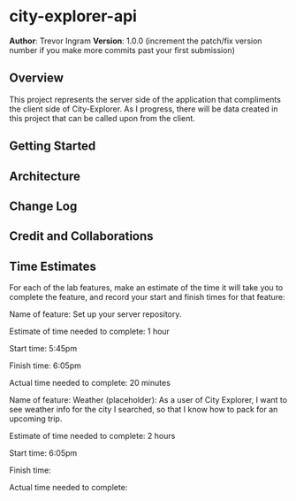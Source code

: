 # city-explorer-api

**Author**: Trevor Ingram
**Version**: 1.0.0 (increment the patch/fix version number if you make more commits past your first submission)

## Overview

This project represents the server side of the application that compliments the client side of City-Explorer. As I progress, there will be data created in this project that can be called upon from the client.

## Getting Started
<!-- What are the steps that a user must take in order to build this app on their own machine and get it running? -->

## Architecture
<!-- Provide a detailed description of the application design. What technologies (languages, libraries, etc) you're using, and any other relevant design information. -->

## Change Log
<!-- Use this area to document the iterative changes made to your application as each feature is successfully implemented. Use time stamps. Here's an example:

01-01-2001 4:59pm - Application now has a fully-functional express server, with a GET route for the location resource. -->

## Credit and Collaborations
<!-- Give credit (and a link) to other people or resources that helped you build this application. -->

## Time Estimates

For each of the lab features, make an estimate of the time it will take you to complete the feature, and record your start and finish times for that feature:

Name of feature: Set up your server repository.

Estimate of time needed to complete: 1 hour

Start time: 5:45pm

Finish time: 6:05pm

Actual time needed to complete: 20 minutes

Name of feature: Weather (placeholder): As a user of City Explorer, I want to see weather info for the city I searched, so that I know how to pack for an upcoming trip.

Estimate of time needed to complete: 2 hours

Start time: 6:05pm

Finish time: 

Actual time needed to complete: 